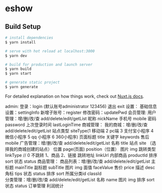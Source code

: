# eshow

## Build Setup

```bash
# install dependencies
$ yarn install

# serve with hot reload at localhost:3000
$ yarn dev

# build for production and launch server
$ yarn build
$ yarn start

# generate static project
$ yarn generate
```

For detailed explanation on how things work, check out [Nuxt.js docs](https://nuxtjs.org).


admin:
登录：login (默认账号administrator 123456)
退出 exit
设置：
    基础信息设置：settingInfo
    新增子账号：register
    修改密码：updatePwd
会员管理:
    用户管理：增/删/改/查 add/delete/edit/getList
        昵称 nickName
        手机号 mobile
        密码 password
        上次登录时间 lastLoginTime
商城管理：
    我的商城：增/删/改/查 add/delete/edit/getList
        站点类型  siteType(1 移动端 2 pc端 3 支付宝小程序 4 微信小程序 5 qq 小程序 6 360小程序)
        页面标题 title
        关键字  keywords
        售后   mobile
广告管理：增/删/改/查 add/delete/edit/getList
    名称 title
    站点  site （选择我的商城创建的站点）
    位置  page(页面)  position（位置）
    图片  img
    跳转类型 linkType  // 0 不跳转 1、商品 2、链接
    跳转地址 linkUrl
    内部商品 productId
    排序 sort
    状态 status
商品管理：
    商品列表：增/删/改/查 add/delete/edit/getList
        主标题  mainTitle
        副标题 subTitle
        图片 img
        面值 faceValue
        售价 price
        描述 desc
        角标 tips
        状态 status
        排序  sort
        所属分类id classId   
    分类管理：增/删/改/查 add/delete/edit/getList
        名称 name
        图片 img
        排序 sort
        状态 status
订单管理
利润统计
    
